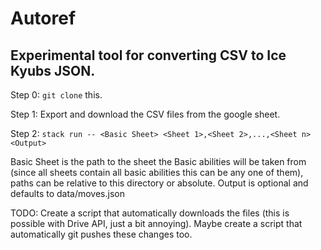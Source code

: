 # Autoref

## Experimental tool for converting CSV to Ice Kyubs JSON.

Step 0: ```git clone``` this.

Step 1: Export and download the CSV files from the google sheet.

Step 2: ```stack run -- <Basic Sheet> <Sheet 1>,<Sheet 2>,...,<Sheet n> <Output>```

Basic Sheet is the path to the sheet the Basic abilities will be taken from (since all sheets contain all basic abilities this can be any one of them), paths can be relative to this directory or absolute. Output is optional and defaults to data/moves.json

TODO: Create a script that automatically downloads the files (this is possible with Drive API, just a bit annoying). Maybe create a script that automatically git pushes these changes too.